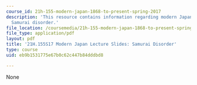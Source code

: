 ```yaml
---
course_id: 21h-155-modern-japan-1868-to-present-spring-2017
description: 'This resource contains information regarding modern Japan lecture slides:
  Samurai disorder.'
file_location: /coursemedia/21h-155-modern-japan-1868-to-present-spring-2017/eb9b1531775e67b0c62c447b84dddbd8_MIT21H_155S17_Disorder.pdf
file_type: application/pdf
layout: pdf
title: '21H.155S17 Modern Japan Lecture Slides: Samurai Disorder'
type: course
uid: eb9b1531775e67b0c62c447b84dddbd8

---
```

None